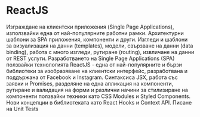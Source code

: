 # ReactJS
Изграждане на клиентски приложения (Single Page Applications), използвайки една от най-популярните работни рамки. Архитектурни шаблони за SPA приложения, компоненти и други. Изгледи и шаблони за визуализация на данни (templates), модели, свързване на данни (data binding), работа с много изгледи, рутиране (routing), извличане на данни от REST услуги. Разработването на Single Page Applications (SPA) ползвайки технологията ReactJS - една от най-популярните и бързи библиотеки за изобразяване на клиентски интерфейс, разработвана и поддържана от Facebook и Instagram. Синтаксиса JSX, работа със заявки и Promises, разделяне на една апликация на компоненти, рутиране и валидация на форми и различни начини за стилизиране на компоненти ползвайки техники като CSS Modules и Styled Components. Нови концепции в библиотеката като React Hooks и Context API. Писане на Unit Tests
